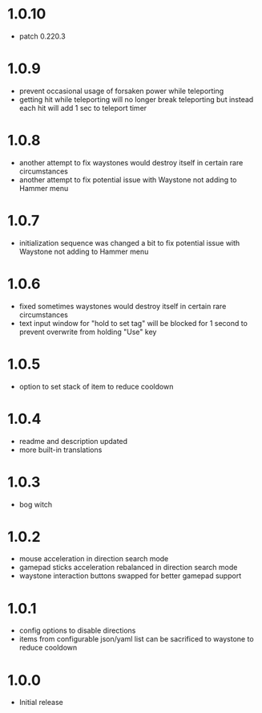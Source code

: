 # 1.0.10
* patch 0.220.3

# 1.0.9
* prevent occasional usage of forsaken power while teleporting
* getting hit while teleporting will no longer break teleporting but instead each hit will add 1 sec to teleport timer

# 1.0.8
* another attempt to fix waystones would destroy itself in certain rare circumstances
* another attempt to fix potential issue with Waystone not adding to Hammer menu

# 1.0.7
* initialization sequence was changed a bit to fix potential issue with Waystone not adding to Hammer menu

# 1.0.6
* fixed sometimes waystones would destroy itself in certain rare circumstances
* text input window for "hold to set tag" will be blocked for 1 second to prevent overwrite from holding "Use" key

# 1.0.5
* option to set stack of item to reduce cooldown

# 1.0.4
* readme and description updated
* more built-in translations

# 1.0.3
* bog witch

# 1.0.2
* mouse acceleration in direction search mode
* gamepad sticks acceleration rebalanced in direction search mode
* waystone interaction buttons swapped for better gamepad support

# 1.0.1
* config options to disable directions
* items from configurable json/yaml list can be sacrificed to waystone to reduce cooldown

# 1.0.0
* Initial release